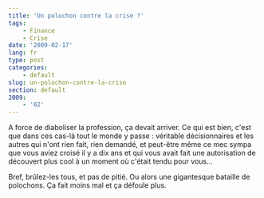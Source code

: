 ```yaml
---
title: 'Un polochon contre la crise ?'
tags:
    - Finance
    - Crise
date: '2009-02-17'
lang: fr
type: post
categories:
    - default
slug: un-polochon-contre-la-crise
section: default
2009:
    - '02'
---
```


A force de diaboliser la profession, ça devait arriver. Ce qui est bien, c'est que dans ces cas-là tout le monde y passe&nbsp;: véritable décisionnaires et les autres qui n'ont rien fait, rien demandé, et peut-être même ce mec sympa que vous aviez croisé il y a dix ans et qui vous avait fait une autorisation de découvert plus cool à un moment où c'était tendu pour vous…

<!-- more -->

Bref, brûlez-les tous, et pas de pitié. Ou alors une gigantesque bataille de polochons. Ça fait moins mal et ça défoule plus.